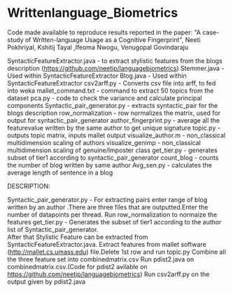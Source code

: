 # Writtenlanguage_Biometrics

Code made available to reproduce results reported in the paper: "A case-study of Written-language Usage as a Cognitive Fingerprint", Neeti Pokhriyal, Kshitij Tayal ,Ifeoma Nwogu, Venugopal Govindaraju

SyntacticFeatureExtractor.java - to extract stylistic features from the blogs description (https://github.com/neetip/languagebiometrics)
Stemmer.java - Used within SyntacticFeatureExtractor
Blog.java - Used within SyntacticFeatureExtractor
csv2arff.py - Converts csv file into arff, to fed into weka
mallet_command.txt - command to extract 50 topics from the dataset
pca.py - code to check the variance and calculate principal components
Syntactic_pair_generator.py - extracts syntactic_pair for the blogs description
row_normalization - row normalizes the matrix, used for output for syntactic_pair_generator
author_fingerprint.py - average all the featurevalue written by the same author to get unique signature
topic.py - outputs topic matrix, inputs mallet output
visualize_author.m - non_classical multidimension scaling of authors
visualize_genimp - non_classical multidimension scaling of genuine/Imposter class
get_tier.py - generates subset of tier1 according to syntactic_pair_generator
count_blog - counts the number of blog written by same author
Avg_sen.py - calculates the average length of sentence in a blog




DESCRIPTION:

Syntactic_pair_generator.py - For extracting pairs enter range of blog written by an author .There are three files that are outputted.Enter the number of datapoints per thread.
Run row_normalization to normaize the features
get_tier.py - Generates the subset of tier1 according to the author list of Syntactic_pair_generator.  
After that Stylistic Feature can be extracted from SyntacticFeatureExtractor.java.
Extract features from mallet software (http://mallet.cs.umass.edu) file.Delete 1st row and run topic.py
Combine all the three feature set into combinedmatrix.csv
Run pdist2.java on  combinedmatrix.csv.(Code for pdist2 avilable on https://github.com/neetip/languagebiometrics)
Run csv2arff.py on the output given by pdist2.java
